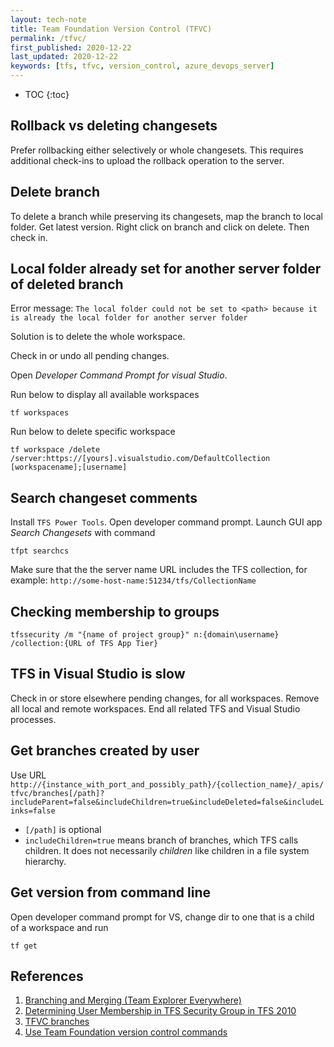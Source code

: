 ```yaml
---
layout: tech-note
title: Team Foundation Version Control (TFVC)
permalink: /tfvc/
first_published: 2020-12-22
last_updated: 2020-12-22
keywords: [tfs, tfvc, version_control, azure_devops_server]
---
```


* TOC
{:toc}

## Rollback vs deleting changesets

Prefer rollbacking either selectively or whole changesets. This requires
additional check-ins to upload the rollback operation to the server.

## Delete branch

To delete a branch while preserving its changesets, map the branch to local
folder. Get latest version. Right click on branch and click on delete. Then
check in.

## Local folder already set for another server folder of deleted branch

Error message: `The local folder could not be set to <path> because it is
already the local folder for another server folder`

Solution is to delete the whole workspace.

Check in or undo all pending changes.

Open _Developer Command Prompt for visual Studio_.

Run below to display all available workspaces

```
tf workspaces
```

Run below to delete specific workspace

```
tf workspace /delete /server:https://[yours].visualstudio.com/DefaultCollection [workspacename];[username]
```

## Search changeset comments

Install `TFS Power Tools`. Open developer command prompt. Launch GUI app
_Search Changesets_ with command

```
tfpt searchcs
```

Make sure that the the server name URL includes the TFS collection, for
example: `http://some-host-name:51234/tfs/CollectionName`

## Checking membership to groups

```
tfssecurity /m "{name of project group}" n:{domain\username} /collection:{URL of TFS App Tier}
```

## TFS in Visual Studio is slow

Check in or store elsewhere pending changes, for all workspaces. Remove all
local and remote workspaces. End all related TFS and Visual Studio processes.

## Get branches created by user

Use URL `http://{instance_with_port_and_possibly_path}/{collection_name}/_apis/tfvc/branches[/path]?includeParent=false&includeChildren=true&includeDeleted=false&includeLinks=false`

- `[/path]` is optional
- `includeChildren=true` means branch of branches, which TFS calls children. It
  does not necessarily _children_ like children in a file system hierarchy.
  
## Get version from command line

Open developer command prompt for VS, change dir to one that is a child of a workspace and run

```
tf get
```

## References

1. [Branching and Merging (Team Explorer Everywhere)](https://msdn.microsoft.com/en-us/library/gg475908(v=vs.100).aspx)
1. [Determining User Membership in TFS Security Group in TFS 2010](https://blogs.technet.microsoft.com/chrad/2010/12/17/tfs-2010-securityhow-to-determine-if-a-user-is-a-member-of-a-tfs-group-or-a-windows-group/)
1. [TFVC branches](https://docs.microsoft.com/en-us/vsts/integrate/previous-apis/tfvc/branches?view=vsts)
1. [Use Team Foundation version control commands](https://docs.microsoft.com/en-us/azure/devops/repos/tfvc/use-team-foundation-version-control-commands?view=azure-devops)
